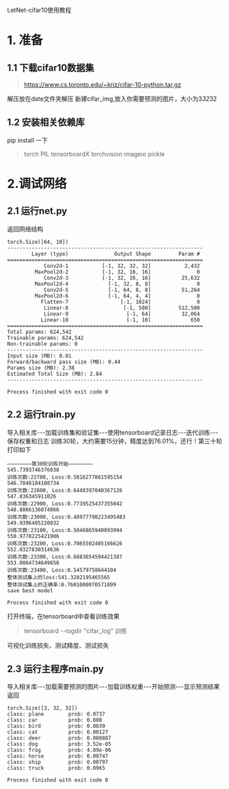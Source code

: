 LetNet-cifar10使用教程
# 1. 准备
## 1.1 下载cifar10数据集
> https://www.cs.toronto.edu/~kriz/cifar-10-python.tar.gz

解压放在date文件夹解压
新建cifar_img,放入你需要预测的图片，大小为3*32*32

## 1.2 安装相关依赖库
pip install 一下
> torch PIL tensorboardX torchvision
> imageio pickle 

# 2.调试网络
## 2.1 运行net.py

返回网络结构

```text
torch.Size([64, 10])
----------------------------------------------------------------
        Layer (type)               Output Shape         Param #
================================================================
            Conv2d-1           [-1, 32, 32, 32]           2,432
         MaxPool2d-2           [-1, 32, 16, 16]               0
            Conv2d-3           [-1, 32, 16, 16]          25,632
         MaxPool2d-4             [-1, 32, 8, 8]               0
            Conv2d-5             [-1, 64, 8, 8]          51,264
         MaxPool2d-6             [-1, 64, 4, 4]               0
           Flatten-7                 [-1, 1024]               0
            Linear-8                  [-1, 500]         512,500
            Linear-9                   [-1, 64]          32,064
           Linear-10                   [-1, 10]             650
================================================================
Total params: 624,542
Trainable params: 624,542
Non-trainable params: 0
----------------------------------------------------------------
Input size (MB): 0.01
Forward/backward pass size (MB): 0.44
Params size (MB): 2.38
Estimated Total Size (MB): 2.84
----------------------------------------------------------------

Process finished with exit code 0
```
## 2.2 运行train.py
导入相关库---加载训练集和验证集---使用tensorboard记录日志---迭代训练---保存权重和日志
训练30轮，大约需要15分钟，精度达到76.01%，还行！第三十轮打印如下
```commandline
————————第30轮训练开始————————
545.7393746376038
训练次数:22700, Loss:0.5816277861595154
546.7848184108734
训练次数:22800, Loss:0.6448397040367126
547.836345911026
训练次数:22900, Loss:0.7739525437355042
548.8866136074066
训练次数:23000, Loss:0.48977798223495483
549.9396405220032
训练次数:23100, Loss:0.5046865940093994
550.9778225421906
训练次数:23200, Loss:0.7065502405166626
552.0327830314636
训练次数:23300, Loss:0.6883654594421387
553.0864734649658
训练次数:23400, Loss:0.54579758644104
整体测试集上的loss:541.3202195465565
整体测试集上的正确率:0.7601000070571899
save best model

Process finished with exit code 0

```
打开终端，在tensorboard中查看训练效果
>tensorboard --logdir "cifar_log"
> 训练

可视化训练损失、测试精度、测试损失
## 2.3 运行主程序main.py
导入相关库---加载需要预测的图片---加载训练权重---开始预测---显示预测结果
返回
```commandline
torch.Size([3, 32, 32])
class: plane        prob: 0.0737
class: car          prob: 0.808
class: bird         prob: 0.0039
class: cat          prob: 0.00127
class: deer         prob: 0.000887
class: dog          prob: 3.52e-05
class: frog         prob: 4.89e-06
class: horse        prob: 0.00747
class: ship         prob: 0.00797
class: truck        prob: 0.0965

Process finished with exit code 0

```

